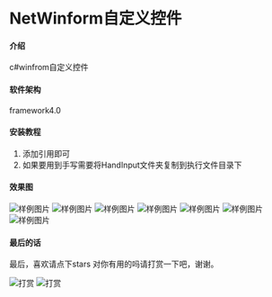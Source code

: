 # NetWinform自定义控件

#### 介绍
c#winfrom自定义控件

#### 软件架构
framework4.0


#### 安装教程

1. 添加引用即可
2. 如果要用到手写需要将HandInput文件夹复制到执行文件目录下

#### 效果图

![样例图片](https://images.gitee.com/uploads/images/2019/0808/115451_58184685_301547.png "样例图片1.png")
![样例图片](https://images.gitee.com/uploads/images/2019/0808/115531_8a10e14a_301547.png "样例图片2.png")
![样例图片](https://images.gitee.com/uploads/images/2019/0808/115540_eeecc755_301547.png "样例图片3.png")
![样例图片](https://images.gitee.com/uploads/images/2019/0808/115548_009dbad6_301547.png "样例图片4.png")
![样例图片](https://images.gitee.com/uploads/images/2019/0808/115555_a7622fba_301547.png "样例图片5.png")
![样例图片](https://images.gitee.com/uploads/images/2019/0808/115602_e63e6436_301547.png "样例图片6.png")
![样例图片](https://images.gitee.com/uploads/images/2019/0808/115607_fe37ad95_301547.png "样例图片7.png")

#### 最后的话
最后，喜欢请点下stars
对你有用的吗请打赏一下吧，谢谢。

![打赏](https://images.gitee.com/uploads/images/2019/0808/120103_7e69fe7c_301547.jpeg "1.jpg")
![打赏](https://images.gitee.com/uploads/images/2019/0808/120112_04613892_301547.jpeg "2.jpg")
